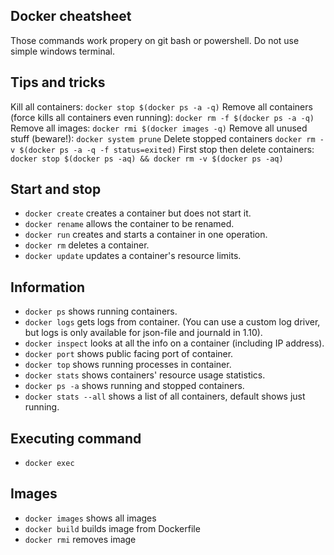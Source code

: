 ## Docker cheatsheet
Those commands work propery on git bash or powershell. Do not use simple windows terminal.

## Tips and tricks
Kill all containers: `docker stop $(docker ps -a -q)`
Remove all containers (force kills all containers even running): `docker rm -f $(docker ps -a -q)`
Remove all images: `docker rmi $(docker images -q)`
Remove all unused stuff (beware!): `docker system prune`
Delete stopped containers `docker rm -v $(docker ps -a -q -f status=exited)`
First stop then delete containers: `docker stop $(docker ps -aq) && docker rm -v $(docker ps -aq)`


## Start and stop
- `docker create` creates a container but does not start it.
- `docker rename` allows the container to be renamed.
- `docker run` creates and starts a container in one operation.
- `docker rm` deletes a container.
- `docker update` updates a container's resource limits.

## Information
- `docker ps` shows running containers.
- `docker logs` gets logs from container. (You can use a custom log driver, but logs is only available for json-file and journald in 1.10).
- `docker inspect` looks at all the info on a container (including IP address).
- `docker port` shows public facing port of container.
- `docker top` shows running processes in container.
- `docker stats` shows containers' resource usage statistics.
- `docker ps -a` shows running and stopped containers.
- `docker stats --all` shows a list of all containers, default shows just running.

## Executing command
- `docker exec`

## Images
- `docker images` shows all images
- `docker build` builds image from Dockerfile
- `docker rmi` removes image
